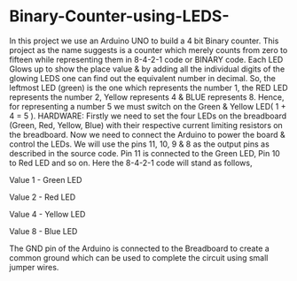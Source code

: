 # Binary-Counter-using-LEDS-
In this project we use an Arduino UNO to build a 4 bit Binary counter. This project as the name suggests is a counter which merely counts from zero to fifteen while representing them in 8-4-2-1 code or BINARY code. Each LED Glows up to show the place value &amp; by adding all the individual digits of the glowing LEDS one can find out the equivalent number in decimal. 
So, the leftmost LED (green) is the one which represents the number 1, the RED LED represents the number 2, Yellow represents 4 & BLUE represents 8. Hence, for representing a number 5 we must switch on the Green & Yellow LED( 1 + 4 = 5 ).
HARDWARE:
Firstly we need to set the four LEDs on the breadboard (Green, Red, Yellow, Blue) with their respective current limiting resistors on the breadboard. 
Now we need to connect the Arduino to power the board & control the LEDs. We will use the pins 11, 10, 9 & 8 as the output pins as described in the source code. Pin 11 is connected to the Green LED, Pin 10 to Red LED and so on. Here the 8-4-2-1 code will stand as follows,

Value 1 - Green LED

Value 2 - Red LED

Value 4 - Yellow LED

Value 8 - Blue LED

The GND pin of the Arduino is connected to the Breadboard to create a common ground which can be used to complete the circuit using small jumper wires.
